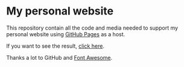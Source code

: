 # My personal website

This repository contain all the code and media needed to support my personal website using [GitHub Pages](https://pages.github.com/) as a host.

If you want to see the result, [click here](http://spaccesi.com/). 

Thanks a lot to GitHub and [Font Awesome](https://fontawesome.com/). 
